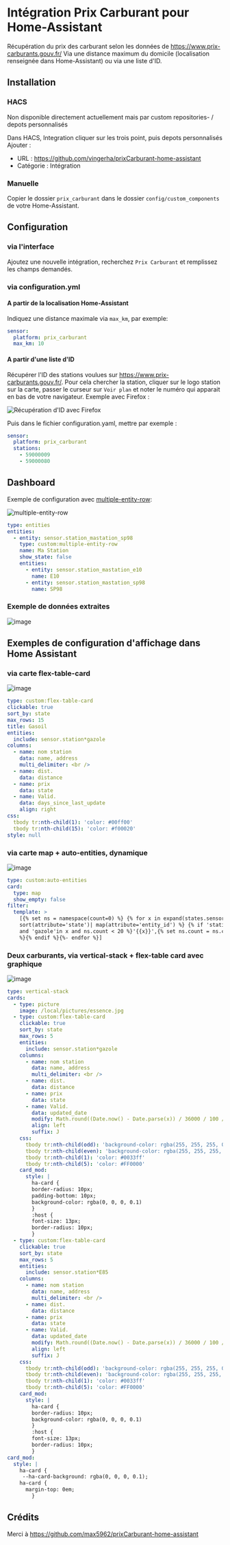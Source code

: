 # Intégration Prix Carburant pour Home-Assistant

Récupération du prix des carburant selon les données de https://www.prix-carburants.gouv.fr/
Via une distance maximum du domicile (localisation renseignée dans Home-Assistant) ou via une liste d'ID.

## Installation

### HACS

Non disponible directement actuellement mais par custom repositories- / depots personnalisés

Dans HACS, Integration cliquer sur les trois point, puis depots personnalisés
Ajouter :

- URL : https://github.com/vingerha/prixCarburant-home-assistant
- Catégorie : Intégration

### Manuelle

Copier le dossier `prix_carburant` dans le dossier `config/custom_components` de votre Home-Assistant.

## Configuration

### via l'interface

Ajoutez une nouvelle intégration, recherchez `Prix Carburant` et remplissez les champs demandés.

### via configuration.yml

#### A partir de la localisation Home-Assistant

Indiquez une distance maximale via `max_km`, par exemple:

```yaml
sensor:
  platform: prix_carburant
  max_km: 10
```

#### A partir d'une liste d'ID

Récupérer l'ID des stations voulues sur https://www.prix-carburants.gouv.fr/. Pour cela chercher la station, cliquer sur le logo station sur la carte, passer le curseur sur `Voir plan` et noter le numéro qui apparait en bas de votre navigateur. Exemple avec Firefox :

![Récupération d'ID avec Firefox](readme_firefoxid.png)

Puis dans le fichier configuration.yaml, mettre par exemple :

```yaml
sensor:
  platform: prix_carburant
  stations:
    - 59000009
    - 59000080
```

## Dashboard

Exemple de configuration avec [multiple-entity-row](https://github.com/benct/lovelace-multiple-entity-row):

![multiple-entity-row](readme_multipleentityrow.png)

```yaml
type: entities
entities:
  - entity: sensor.station_mastation_sp98
    type: custom:multiple-entity-row
    name: Ma Station
    show_state: false
    entities:
      - entity: sensor.station_mastation_e10
        name: E10
      - entity: sensor.station_mastation_sp98
        name: SP98
```

### Exemple de données extraites

![image](https://user-images.githubusercontent.com/44190435/176175800-64b78399-b15f-4fee-b980-6f0f010e1216.png)

## Exemples de configuration d'affichage dans Home Assistant

### via carte flex-table-card

![image](https://user-images.githubusercontent.com/44190435/176176400-47d20078-0105-46c2-8c81-ae58e58d08f4.png)

```yaml
type: custom:flex-table-card
clickable: true
sort_by: state
max_rows: 15
title: Gasoil
entities:
  include: sensor.station*gazole
columns:
  - name: nom station
    data: name, address
    multi_delimiter: <br />
  - name: dist.
    data: distance
  - name: prix
    data: state
  - name: Valid.
    data: days_since_last_update
    align: right
css:
  tbody tr:nth-child(1): 'color: #00ff00'
  tbody tr:nth-child(15): 'color: #f00020'
style: null
```

### via carte map + auto-entities, dynamique

![image](https://user-images.githubusercontent.com/44190435/176176687-182eae11-7295-469e-8d43-beb951653d72.png)

```yaml
type: custom:auto-entities
card:
  type: map
  show_empty: false
filter:
  template: >
    [{% set ns = namespace(count=0) %} {% for x in expand(states.sensor)|
    sort(attribute='state')| map(attribute='entity_id') %} {% if 'station' in x
    and 'gazole'in x and ns.count < 20 %}'{{x}}',{% set ns.count = ns.count + 1
    %}{% endif %}{%- endfor %}]
```

### Deux carburants, via vertical-stack + flex-table card avec graphique

![image](https://user-images.githubusercontent.com/44190435/176178283-8050928b-39bf-4046-9789-17adb4e4d0a8.png)

```yaml
type: vertical-stack
cards:
  - type: picture
    image: /local/pictures/essence.jpg
  - type: custom:flex-table-card
    clickable: true
    sort_by: state
    max_rows: 5
    entities:
      include: sensor.station*gazole
    columns:
      - name: nom station
        data: name, address
        multi_delimiter: <br />
      - name: dist.
        data: distance
      - name: prix
        data: state
      - name: Valid.
        data: updated_date
        modify: Math.round((Date.now() - Date.parse(x)) / 36000 / 100 /24)
        align: left
        suffix: J
    css:
      tbody tr:nth-child(odd): 'background-color: rgba(255, 255, 255, 0.2)'
      tbody tr:nth-child(even): 'background-color: rgba(255, 255, 255, 0.1)'
      tbody tr:nth-child(1): 'color: #0033ff'
      tbody tr:nth-child(5): 'color: #FF0000'
    card_mod:
      style: |
        ha-card {
        border-radius: 10px;
        padding-bottom: 10px;
        background-color: rgba(0, 0, 0, 0.1)
        }
        :host {
        font-size: 13px;
        border-radius: 10px;
        }
  - type: custom:flex-table-card
    clickable: true
    sort_by: state
    max_rows: 5
    entities:
      include: sensor.station*E85
    columns:
      - name: nom station
        data: name, address
        multi_delimiter: <br />
      - name: dist.
        data: distance
      - name: prix
        data: state
      - name: Valid.
        data: updated_date
        modify: Math.round((Date.now() - Date.parse(x)) / 36000 / 100 /24)
        align: left
        suffix: J
    css:
      tbody tr:nth-child(odd): 'background-color: rgba(255, 255, 255, 0.2)'
      tbody tr:nth-child(even): 'background-color: rgba(255, 255, 255, 0.1)'
      tbody tr:nth-child(1): 'color: #0033ff'
      tbody tr:nth-child(5): 'color: #FF0000'
    card_mod:
      style: |
        ha-card {
        border-radius: 10px;
        background-color: rgba(0, 0, 0, 0.1)
        }
        :host {
        font-size: 13px;
        border-radius: 10px;
        }
card_mod:
  style: |
    ha-card {
     --ha-card-background: rgba(0, 0, 0, 0.1);
    ha-card {
      margin-top: 0em;
        }         
```

## Crédits

Merci à https://github.com/max5962/prixCarburant-home-assistant
